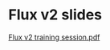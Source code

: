 # Flux v2 slides


[Flux v2 training session.pdf](https://github.com/mfamador/flux-slides/blob/main/Flux%20v2%20training%20session.pdf)

